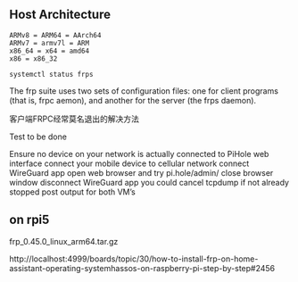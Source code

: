
## Host Architecture
~~~
ARMv8 = ARM64 = AArch64
ARMv7 = armv7l = ARM
x86_64 = x64 = amd64
x86 = x86_32
~~~


~~~
systemctl status frps
~~~


The frp suite uses two sets of configuration files: one for client programs (that is, frpc aemon), and another for the server (the frps daemon).




客户端FRPC经常莫名退出的解决方法





Test to be done

Ensure no device on your network is actually connected to PiHole web interface
connect your mobile device to cellular network
connect WireGuard app
open web browser and try pi.hole/admin/
close browser window
disconnect WireGuard app
you could cancel tcpdump if not already stopped
post output for both VM’s


## on rpi5

frp_0.45.0_linux_arm64.tar.gz

http://localhost:4999/boards/topic/30/how-to-install-frp-on-home-assistant-operating-systemhassos-on-raspberry-pi-step-by-step#2456

